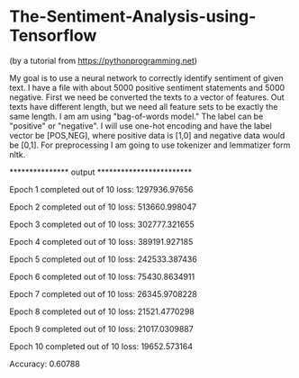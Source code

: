 # The-Sentiment-Analysis-using-Tensorflow
 (by a tutorial from https://pythonprogramming.net)

My goal is to use a neural network to correctly identify sentiment of given text.
I have a file with about 5000 positive sentiment statements and 5000 negative.
First we need be converted the texts to a vector of features. Out texts have different length, but we need all feature sets to be exactly the same length.
I am am using "bag-of-words model."
The label can be "positive" or "negative". I will use one-hot encoding and have the label vector be [POS,NEG], where positive data is [1,0] and negative data would be [0,1].
For preprocessing I am going to use tokenizer and lemmatizer form nltk.

*************** output ************************

Epoch 1 completed out of 10 loss: 1297936.97656

Epoch 2 completed out of 10 loss: 513660.998047

Epoch 3 completed out of 10 loss: 302777.321655

Epoch 4 completed out of 10 loss: 389191.927185

Epoch 5 completed out of 10 loss: 242533.387436

Epoch 6 completed out of 10 loss: 75430.8634911

Epoch 7 completed out of 10 loss: 26345.9708228

Epoch 8 completed out of 10 loss: 21521.4770298

Epoch 9 completed out of 10 loss: 21017.0309887

Epoch 10 completed out of 10 loss: 19652.573164

Accuracy: 0.60788
